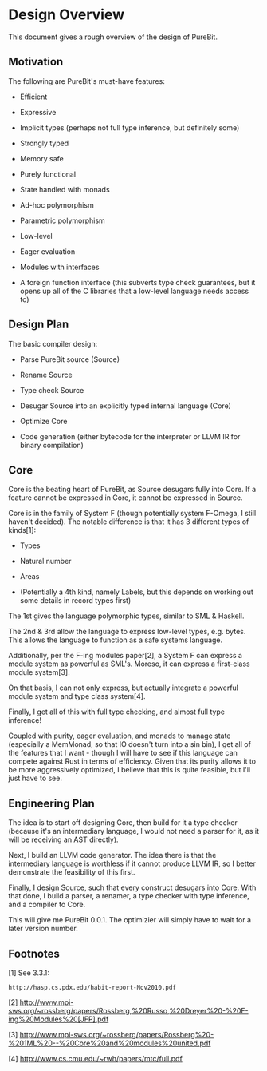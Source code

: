 Design Overview
===============

This document gives a rough overview of the design of PureBit.

Motivation
----------

The following are PureBit's must-have features:
* Efficient

* Expressive

* Implicit types (perhaps not full type inference, but definitely some)

* Strongly typed

* Memory safe

* Purely functional

* State handled with monads

* Ad-hoc polymorphism

* Parametric polymorphism

* Low-level

* Eager evaluation

* Modules with interfaces

* A foreign function interface (this subverts type check guarantees, but it
  opens up all of the C libraries that a low-level language needs access to)

Design Plan
-----------

The basic compiler design:
* Parse PureBit source (Source)

* Rename Source

* Type check Source

* Desugar Source into an explicitly typed internal language (Core)

* Optimize Core

* Code generation (either bytecode for the interpreter or LLVM IR for
  binary compilation)

Core
----

Core is the beating heart of PureBit, as Source desugars fully into Core. If
a feature cannot be expressed in Core, it cannot be expressed in Source.

Core is in the family of System F (though potentially system F-Omega, I still 
haven't decided). The notable difference is that it has 3 different types of
kinds[1]:
* Types

* Natural number

* Areas

* (Potentially a 4th kind, namely Labels, but this depends on working out
  some details in record types first)

The 1st gives the language polymorphic types, similar to SML & Haskell.

The 2nd & 3rd allow the language to express low-level types, e.g. bytes.
This allows the language to function as a safe systems language.

Additionally, per the F-ing modules paper[2], a System F can express a module
system as powerful as SML's. Moreso, it can express a first-class module
system[3].

On that basis, I can not only express, but actually integrate a powerful module
system and type class system[4].

Finally, I get all of this with full type checking, and almost full type
inference!

Coupled with purity, eager evaluation, and monads to manage state (especially
a MemMonad, so that IO doesn't turn into a sin bin), I get all of the features
that I want - though I will have to see if this language can compete against
Rust in terms of efficiency. Given that its purity allows it to be more
aggressively optimized, I believe that this is quite feasible, but I'll just
have to see.

Engineering Plan
----------------

The idea is to start off designing Core, then build for it a type checker
(because it's an intermediary language, I would not need a parser for it,
as it will be receiving an AST directly).

Next, I build an LLVM code generator. The idea there is that the intermediary
language is worthless if it cannot produce LLVM IR, so I better demonstrate the
feasibility of this first.

Finally, I design Source, such that every construct desugars into Core. With
that done, I build a parser, a renamer, a type checker with type inference, and
a compiler to Core.

This will give me PureBit 0.0.1. The optimizier will simply have to wait for a
later version number.

Footnotes
---------

[1] See 3.3.1:

    http://hasp.cs.pdx.edu/habit-report-Nov2010.pdf

[2] http://www.mpi-sws.org/~rossberg/papers/Rossberg,%20Russo,%20Dreyer%20-%20F-ing%20Modules%20[JFP].pdf

[3] http://www.mpi-sws.org/~rossberg/papers/Rossberg%20-%201ML%20--%20Core%20and%20modules%20united.pdf

[4] http://www.cs.cmu.edu/~rwh/papers/mtc/full.pdf

